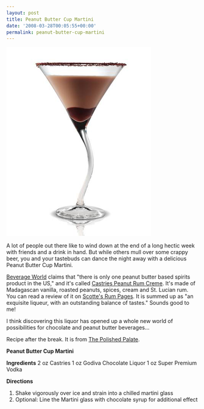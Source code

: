 ```yaml
---
layout: post
title: Peanut Butter Cup Martini
date: '2008-03-28T00:05:55+00:00'
permalink: peanut-butter-cup-martini
---
```

<a href="http://www.polishedpalate.com/events/cocktails/castries.html"><img src='images/uploads/2008/03/peanut_butter_martini.jpg' alt='peanut butter cup martini' /></a>

A lot of people out there like to wind down at the end of a long hectic week with friends and a drink in hand. But while others mull over some crappy beer, you and your tastebuds can dance the night away with a delicious Peanut Butter Cup Martini.

<a href="http://www.beverageworld.com/content/view/33583/171/">Beverage World</a> claims that "there is only one peanut butter based spirits product in the US," and it's called <a href="http://www.castriescreme.com/">Castries Peanut Rum Creme</a>. It's made of Madagascan vanilla, roasted peanuts, spices, cream and St. Lucian rum. You can read a review of it on <a href="http://scottesrum.com/2007/09/30/castries-peanut-rum-creme/">Scotte's Rum Pages</a>. It is summed up as "an exquisite liqueur, with an outstanding balance of tastes." Sounds good to me!

I think discovering this liquor has opened up a whole new world of possibilities for chocolate and peanut butter beverages... 

Recipe after the break. It is from <a href="http://www.polishedpalate.com/events/cocktails/castries.html">The Polished Palate</a>.

<!--more-->

<strong>Peanut Butter Cup Martini</strong>

<strong>Ingredients</strong>
2 oz Castries
1 oz Godiva Chocolate Liquor
1 oz Super Premium Vodka

<strong>Directions</strong>
1. Shake vigorously over ice and strain into a chilled martini glass
2. Optional: Line the Martini glass with chocolate syrup for additional effect 
